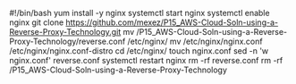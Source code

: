 #!/bin/bash
yum install -y nginx
systemctl start nginx
systemctl enable nginx
git clone https://github.com/mexez/P15_AWS-Cloud-Soln-using-a-Reverse-Proxy-Technology.git
mv /P15_AWS-Cloud-Soln-using-a-Reverse-Proxy-Technology/reverse.conf /etc/nginx/
mv /etc/nginx/nginx.conf /etc/nginx/nginx.conf-distro
cd /etc/nginx/
touch nginx.conf
sed -n 'w nginx.conf' reverse.conf
systemctl restart nginx
rm -rf reverse.conf
rm -rf /P15_AWS-Cloud-Soln-using-a-Reverse-Proxy-Technology




